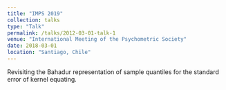 ```yaml
---
title: "IMPS 2019"
collection: talks
type: "Talk"
permalink: /talks/2012-03-01-talk-1
venue: "International Meeting of the Psychometric Society"
date: 2018-03-01
location: "Santiago, Chile"
---
```


Revisiting the Bahadur representation of sample quantiles for the standard error of kernel equating.
